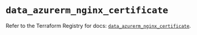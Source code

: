 # `data_azurerm_nginx_certificate`

Refer to the Terraform Registry for docs: [`data_azurerm_nginx_certificate`](https://registry.terraform.io/providers/hashicorp/azurerm/3.102.0/docs/data-sources/nginx_certificate).
